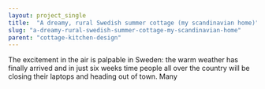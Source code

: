 ```yaml
---
layout: project_single
title:  "A dreamy, rural Swedish summer cottage (my scandinavian home)"
slug: "a-dreamy-rural-swedish-summer-cottage-my-scandinavian-home"
parent: "cottage-kitchen-design"
---
```

The excitement in the air is palpable in Sweden: the warm weather has finally arrived and in just six weeks time people all over the country will be closing their laptops and heading out of town. Many